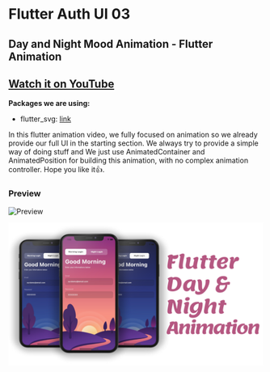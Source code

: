 # Flutter Auth UI 03

## Day and Night Mood Animation - Flutter Animation

## [Watch it on YouTube](https://youtu.be/uS_SoJWzRXY)

**Packages we are using:**

- flutter_svg: [link](https://pub.dev/packages/flutter_svg)

In this flutter animation video, we fully focused on animation so we already provide our full UI in the starting section. We always try to provide a simple way of doing stuff and We just use AnimatedContainer and AnimatedPosition for building this animation, with no complex animation controller. Hope you like it👍.

### Preview

![Preview](/intro.gif)

![App UI](/ui.png)
